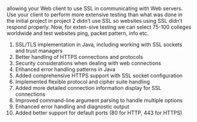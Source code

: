 allowing your Web client to use SSL in communicating with Web servers. Use your client to perform more extensive testing than what was done in the initial project
in project 2 didn’t use SSL so websites using SSL didn’t respond properly. Now, for exten-sive testing we can select 75-100 colleges worldwide and test websites ping, packet pattern, info etc. 
1.	SSL/TLS implementation in Java, including working with SSL sockets and trust managers
2.	Better handling of HTTPS connections and protocols
3.	Security considerations when dealing with web connections
4.	Enhanced error handling patterns in Java
5.	Added comprehensive HTTPS support with SSL socket configuration
6.	Implemented flexible protocol and cipher suite handling
7.	Added more detailed connection information display for SSL connections
8.	Improved command-line argument parsing to handle multiple options
9.	Enhanced error handling and diagnostic output
10.	Added better support for default ports (80 for HTTP, 443 for HTTPS)
